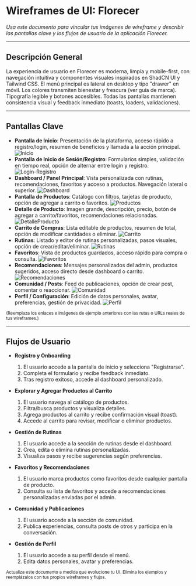 # Wireframes de UI: Florecer

_Usa este documento para vincular tus imágenes de wireframe y describir las pantallas clave y los flujos de usuario de la aplicación Florecer._

---

## Descripción General

La experiencia de usuario en Florecer es moderna, limpia y mobile-first, con navegación intuitiva y componentes visuales inspirados en ShadCN UI y Tailwind CSS. El menú principal es lateral en desktop y tipo "drawer" en móvil. Los colores transmiten bienestar y frescura (ver guía de marca). Tipografía legible y botones accesibles. Todas las pantallas mantienen consistencia visual y feedback inmediato (toasts, loaders, validaciones).

---

## Pantallas Clave

- **Pantalla de Inicio**: Presentación de la plataforma, acceso rápido a registro/login, resumen de beneficios y llamada a la acción principal. ![Inicio](ruta/a/inicio.png)
- **Pantalla de Inicio de Sesión/Registro**: Formularios simples, validación en tiempo real, opción de alternar entre login y registro. ![Login-Registro](ruta/a/login-registro.png)
- **Dashboard / Panel Principal**: Vista personalizada con rutinas, recomendaciones, favoritos y acceso a productos. Navegación lateral o superior. ![Dashboard](ruta/a/dashboard.png)
- **Pantalla de Productos**: Catálogo con filtros, tarjetas de producto, opción de agregar a carrito o favoritos. ![Productos](ruta/a/productos.png)
- **Detalle de Producto**: Imagen grande, descripción, precio, botón de agregar a carrito/favoritos, recomendaciones relacionadas. ![DetalleProducto](ruta/a/detalle-producto.png)
- **Carrito de Compras**: Lista editable de productos, resumen de total, opción de modificar cantidades o eliminar. ![Carrito](ruta/a/carrito.png)
- **Rutinas**: Listado y editor de rutinas personalizadas, pasos visuales, opción de crear/editar/eliminar. ![Rutinas](ruta/a/rutinas.png)
- **Favoritos**: Vista de productos guardados, acceso rápido para compra o consulta. ![Favoritos](ruta/a/favoritos.png)
- **Recomendaciones**: Mensajes personalizados del admin, productos sugeridos, acceso directo desde dashboard o carrito. ![Recomendaciones](ruta/a/recomendaciones.png)
- **Comunidad / Posts**: Feed de publicaciones, opción de crear post, comentar o reaccionar. ![Comunidad](ruta/a/comunidad.png)
- **Perfil / Configuración**: Edición de datos personales, avatar, preferencias, gestión de privacidad. ![Perfil](ruta/a/perfil.png)

<small>(Reemplaza los enlaces e imágenes de ejemplo anteriores con las rutas o URLs reales de tus wireframes.)</small>

---

## Flujos de Usuario

- **Registro y Onboarding**

  1. El usuario accede a la pantalla de inicio y selecciona "Registrarse".
  2. Completa el formulario y recibe feedback inmediato.
  3. Tras registro exitoso, accede al dashboard personalizado.

- **Explorar y Agregar Productos al Carrito**

  1. El usuario navega al catálogo de productos.
  2. Filtra/busca productos y visualiza detalles.
  3. Agrega productos al carrito y recibe confirmación visual (toast).
  4. Accede al carrito para revisar, modificar o eliminar productos.

- **Gestión de Rutinas**

  1. El usuario accede a la sección de rutinas desde el dashboard.
  2. Crea, edita o elimina rutinas personalizadas.
  3. Visualiza pasos y recibe sugerencias según preferencias.

- **Favoritos y Recomendaciones**

  1. El usuario marca productos como favoritos desde cualquier pantalla de producto.
  2. Consulta su lista de favoritos y accede a recomendaciones personalizadas enviadas por el admin.

- **Comunidad y Publicaciones**

  1. El usuario accede a la sección de comunidad.
  2. Publica experiencias, consulta posts de otros y participa en la conversación.

- **Gestión de Perfil**
  1. El usuario accede a su perfil desde el menú.
  2. Edita datos personales, avatar y preferencias.

<small>Actualiza este documento a medida que evolucione tu UI. Elimina los ejemplos y reemplázalos con tus propios wireframes y flujos.</small>
